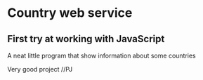 # Country web service

## First try at working with JavaScript

A neat little program that show information about some countries

Very good project //PJ
